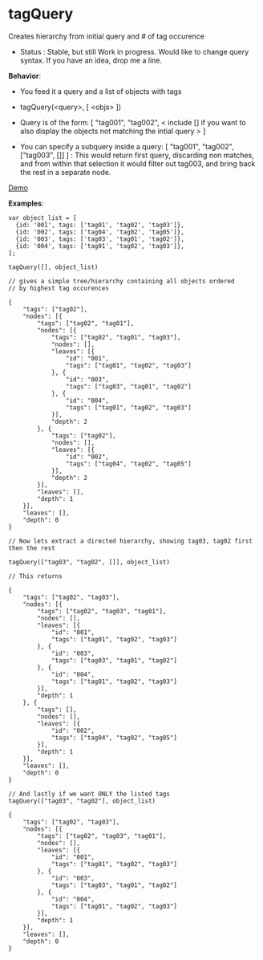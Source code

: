 # tagQuery
Creates hierarchy from initial query and # of tag occurence

* Status : Stable, but still Work in progress. Would like to change query syntax. If you have an idea, drop me a line.

__Behavior__:
- You feed it a query and a list of objects with tags
- tagQuery(\<query\>, [ \<objs\> ])

- Query is of the form:
  [ "tag001", "tag002", \< include [] if you want to also display the objects not matching the intial query \> ]
  
- You can specify a subquery inside a query: [ "tag001", "tag002", ["tag003", []] ] : This would return first query, discarding non matches, and from within that selection it would filter out tag003, and bring back the rest in a separate node.

[Demo](https://trokster.github.io/tagQuery)

__Examples__:

```
var object_list = [
  {id: '001', tags: ['tag01', 'tag02', 'tag03']},
  {id: '002', tags: ['tag04', 'tag02', 'tag05']},
  {id: '003', tags: ['tag03', 'tag01', 'tag02']},
  {id: '004', tags: ['tag01', 'tag02', 'tag03']},
];

tagQuery([], object_list)

// gives a simple tree/hierarchy containing all objects ordered
// by highest tag occurences

{
    "tags": ["tag02"],
    "nodes": [{
        "tags": ["tag02", "tag01"],
        "nodes": [{
            "tags": ["tag02", "tag01", "tag03"],
            "nodes": [],
            "leaves": [{
                "id": "001",
                "tags": ["tag01", "tag02", "tag03"]
            }, {
                "id": "003",
                "tags": ["tag03", "tag01", "tag02"]
            }, {
                "id": "004",
                "tags": ["tag01", "tag02", "tag03"]
            }],
            "depth": 2
        }, {
            "tags": ["tag02"],
            "nodes": [],
            "leaves": [{
                "id": "002",
                "tags": ["tag04", "tag02", "tag05"]
            }],
            "depth": 2
        }],
        "leaves": [],
        "depth": 1
    }],
    "leaves": [],
    "depth": 0
}

// Now lets extract a directed hierarchy, showing tag03, tag02 first then the rest

tagQuery(["tag03", "tag02", []], object_list)

// This returns

{
    "tags": ["tag02", "tag03"],
    "nodes": [{
        "tags": ["tag02", "tag03", "tag01"],
        "nodes": [],
        "leaves": [{
            "id": "001",
            "tags": ["tag01", "tag02", "tag03"]
        }, {
            "id": "003",
            "tags": ["tag03", "tag01", "tag02"]
        }, {
            "id": "004",
            "tags": ["tag01", "tag02", "tag03"]
        }],
        "depth": 1
    }, {
        "tags": [],
        "nodes": [],
        "leaves": [{
            "id": "002",
            "tags": ["tag04", "tag02", "tag05"]
        }],
        "depth": 1
    }],
    "leaves": [],
    "depth": 0
}

// And lastly if we want ONLY the listed tags
tagQuery(["tag03", "tag02"], object_list)

{
    "tags": ["tag02", "tag03"],
    "nodes": [{
        "tags": ["tag02", "tag03", "tag01"],
        "nodes": [],
        "leaves": [{
            "id": "001",
            "tags": ["tag01", "tag02", "tag03"]
        }, {
            "id": "003",
            "tags": ["tag03", "tag01", "tag02"]
        }, {
            "id": "004",
            "tags": ["tag01", "tag02", "tag03"]
        }],
        "depth": 1
    }],
    "leaves": [],
    "depth": 0
}

```
